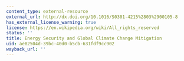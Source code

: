 ```yaml
---
content_type: external-resource
external_url: http://dx.doi.org/10.1016/S0301-4215%2803%2900105-8
has_external_license_warning: true
license: https://en.wikipedia.org/wiki/All_rights_reserved
status: ''
title: Energy Security and Global Climate Change Mitigation
uid: ae82504d-39bc-40d0-b5cb-631fdf9cc902
wayback_url: ''
---
```

